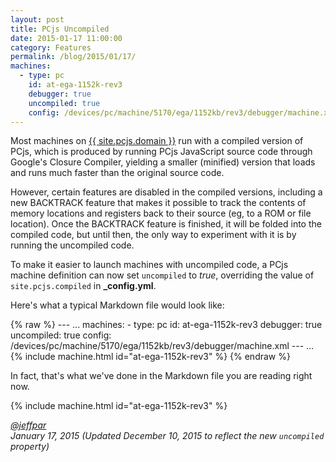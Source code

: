 ```yaml
---
layout: post
title: PCjs Uncompiled
date: 2015-01-17 11:00:00
category: Features
permalink: /blog/2015/01/17/
machines:
  - type: pc
    id: at-ega-1152k-rev3
    debugger: true
    uncompiled: true
    config: /devices/pc/machine/5170/ega/1152kb/rev3/debugger/machine.xml
---
```


Most machines on [{{ site.pcjs.domain }}](/) run with a compiled version of PCjs, which is produced
by running PCjs JavaScript source code through Google's Closure Compiler, yielding a smaller (minified)
version that loads and runs much faster than the original source code.

However, certain features are disabled in the compiled versions, including a new BACKTRACK feature that
makes it possible to track the contents of memory locations and registers back to their source (eg, to a ROM
or file location).  Once the BACKTRACK feature is finished, it will be folded into the compiled code, but until
then, the only way to experiment with it is by running the uncompiled code.

To make it easier to launch machines with uncompiled code, a PCjs machine definition can now set `uncompiled`
to *true*, overriding the value of `site.pcjs.compiled` in **_config.yml**.

Here's what a typical Markdown file would look like:

{% raw %}
	---
	...
	machines:
	  - type: pc
	    id: at-ega-1152k-rev3
	    debugger: true
	    uncompiled: true
	    config: /devices/pc/machine/5170/ega/1152kb/rev3/debugger/machine.xml
	---
	...
	{% include machine.html id="at-ega-1152k-rev3" %}
{% endraw %}

In fact, that's what we've done in the Markdown file you are reading right now. 

{% include machine.html id="at-ega-1152k-rev3" %}

*[@jeffpar](http://twitter.com/jeffpar)*  
*January 17, 2015 (Updated December 10, 2015 to reflect the new `uncompiled` property)*
